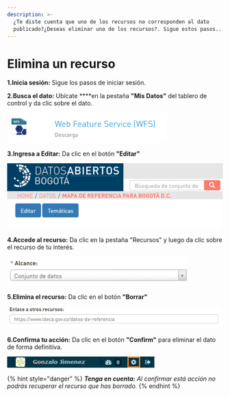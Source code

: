 ```yaml
---
description: >-
  ¿Te diste cuenta que uno de los recursos no corresponden al dato
  publicado?¿Deseas eliminar uno de los recursos?. Sigue estos pasos...
---
```


# Elimina un recurso

**1.Inicia sesión:** Sigue los pasos de iniciar sesión.

**2.Busca el dato:** Ubícate ****en la pestaña **"Mis Datos"** del tablero de control y da clic sobre el dato.

![](../.gitbook/assets/image%20%2840%29.png)

**3.Ingresa a Editar:** Da clic en el botón **"Editar"**

![](../.gitbook/assets/image%20%281%29.png)

**4.Accede al recurso:** Da clic en la pestaña "Recursos" y luego da clic sobre el recurso de tu interés.

![](../.gitbook/assets/image%20%28114%29.png)

**5.Elimina el recurso:** Da clic en el botón **"Borrar"**

![](../.gitbook/assets/image%20%28104%29.png)

**6.Confirma tu acción:** Da clic en el botón **"Confirm"** para eliminar el dato de forma definitiva.

![](../.gitbook/assets/image%20%2890%29.png)

{% hint style="danger" %}
_**Tenga en cuenta:** Al confirmar está acción no podrás recuperar el recurso que has borrado._
{% endhint %}



